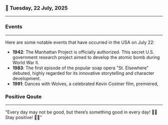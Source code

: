 ### 📅 Tuesday, 22 July, 2025
------
### Events
------
Here are some notable events that have occurred in the USA on July 22:

- **1942**: The Manhattan Project is officially authorized. This secret U.S. government research project aimed to develop the atomic bomb during World War II.
- **1983**: The first episode of the popular soap opera "St. Elsewhere" debuted, highly regarded for its innovative storytelling and character development.
- **1991**: Dances with Wolves, a celebrated Kevin Costner film, premiered,
### Positive Qoute
------
"Every day may not be good, but there’s something good in every day! 🌟✨ Stay positive! 🌈😊"
